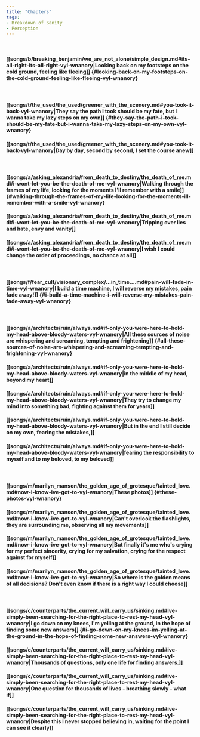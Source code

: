 ```yaml
---
title: "Chapters"
tags:
- Breakdown of Sanity
- Perception
---
```

&nbsp;
#### [[songs/b/breaking_benjamin/we_are_not_alone/simple_design.md#its-all-right-its-all-right-vyl-wnanory|Looking back on my footsteps on the cold ground, feeling like fleeing]] {#looking-back-on-my-footsteps-on-the-cold-ground-feeling-like-fleeing-vyl-wnanory}
&nbsp;
#### [[songs/t/the_used/the_used/greener_with_the_scenery.md#you-took-it-back-vyl-wnanory|They say the path I took should be my fate, but I wanna take my lazy steps on my own]] {#they-say-the-path-i-took-should-be-my-fate-but-i-wanna-take-my-lazy-steps-on-my-own-vyl-wnanory}
#### [[songs/t/the_used/the_used/greener_with_the_scenery.md#you-took-it-back-vyl-wnanory|Day by day, second by second, I set the course anew]]
&nbsp;
#### [[songs/a/asking_alexandria/from_death_to_destiny/the_death_of_me.md#i-wont-let-you-be-the-death-of-me-vyl-wnanory|Walking through the frames of my life, looking for the moments I'll remember with a smile]] {#walking-through-the-frames-of-my-life-looking-for-the-moments-ill-remember-with-a-smile-vyl-wnanory}
#### [[songs/a/asking_alexandria/from_death_to_destiny/the_death_of_me.md#i-wont-let-you-be-the-death-of-me-vyl-wnanory|Tripping over lies and hate, envy and vanity]]
#### [[songs/a/asking_alexandria/from_death_to_destiny/the_death_of_me.md#i-wont-let-you-be-the-death-of-me-vyl-wnanory|I wish I could change the order of proceedings, no chance at all]]
&nbsp;
#### [[songs/f/fear_cult/visionary_complex/…in_time….md#pain-will-fade-in-time-vyl-wnanory|I build a time machine, I will reverse my mistakes, pain fade away!]] {#i-build-a-time-machine-i-will-reverse-my-mistakes-pain-fade-away-vyl-wnanory}
&nbsp;
#### [[songs/a/architects/ruin/always.md#if-only-you-were-here-to-hold-my-head-above-bloody-waters-vyl-wnanory|All these sources of noise are whispering and screaming, tempting and frightening]] {#all-these-sources-of-noise-are-whispering-and-screaming-tempting-and-frightening-vyl-wnanory}
#### [[songs/a/architects/ruin/always.md#if-only-you-were-here-to-hold-my-head-above-bloody-waters-vyl-wnanory|in the middle of my head, beyond my heart]]
#### [[songs/a/architects/ruin/always.md#if-only-you-were-here-to-hold-my-head-above-bloody-waters-vyl-wnanory|They try to change my mind into something bad, fighting against them for years]]
#### [[songs/a/architects/ruin/always.md#if-only-you-were-here-to-hold-my-head-above-bloody-waters-vyl-wnanory|But in the end I still decide on my own, fearing the mistakes,]]
#### [[songs/a/architects/ruin/always.md#if-only-you-were-here-to-hold-my-head-above-bloody-waters-vyl-wnanory|fearing the responsibility to myself and to my beloved, to my beloved]]
&nbsp;
#### [[songs/m/marilyn_manson/the_golden_age_of_grotesque/tainted_love.md#now-i-know-ive-got-to-vyl-wnanory|These photos]] {#these-photos-vyl-wnanory}
#### [[songs/m/marilyn_manson/the_golden_age_of_grotesque/tainted_love.md#now-i-know-ive-got-to-vyl-wnanory|Can't overlook the flashlights, they are surrounding me, observing all my movements]]
#### [[songs/m/marilyn_manson/the_golden_age_of_grotesque/tainted_love.md#now-i-know-ive-got-to-vyl-wnanory|But finally it's me who's crying for my perfect sincerity, crying for my salvation, crying for the respect against for myself]]
#### [[songs/m/marilyn_manson/the_golden_age_of_grotesque/tainted_love.md#now-i-know-ive-got-to-vyl-wnanory|So where is the golden means of all decisions? Don't even know if there is a right way I could choose]]
&nbsp;
#### [[songs/c/counterparts/the_current_will_carry_us/sinking.md#ive-simply-been-searching-for-the-right-place-to-rest-my-head-vyl-wnanory|I go down on my knees, I'm yelling at the ground, in the hope of finding some new answers]] {#i-go-down-on-my-knees-im-yelling-at-the-ground-in-the-hope-of-finding-some-new-answers-vyl-wnanory}
#### [[songs/c/counterparts/the_current_will_carry_us/sinking.md#ive-simply-been-searching-for-the-right-place-to-rest-my-head-vyl-wnanory|Thousands of questions, only one life for finding answers.]]
#### [[songs/c/counterparts/the_current_will_carry_us/sinking.md#ive-simply-been-searching-for-the-right-place-to-rest-my-head-vyl-wnanory|One question for thousands of lives - breathing slowly - what if]]
#### [[songs/c/counterparts/the_current_will_carry_us/sinking.md#ive-simply-been-searching-for-the-right-place-to-rest-my-head-vyl-wnanory|Despite this I never stopped believing in, waiting for the point I can see it clearly]]
